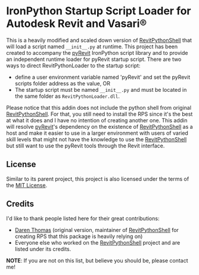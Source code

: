 # IronPython Startup Script Loader for Autodesk Revit and Vasari®
This is a heavily modified and scaled down version of [RevitPythonShell](https://github.com/architecture-building-systems/revitpythonshell) that will load a script named `__init__.py` at runtime. This project has been created to accompany the [pyRevit](https://github.com/eirannejad/pyRevit) IronPython script library and to provide an independent runtime loader for pyRevit startup script. There are two ways to direct RevitPythonLoader to the startup script:
* define a user environment variable named 'pyRevit' and set the pyRevit scripts folder address as the value, OR
* The startup script must be named `__init__.py` and must be located in the same folder as `RevitPythonLoader.dll`.

Please notice that this addin does not include the python shell from original [RevitPythonShell](https://github.com/architecture-building-systems/revitpythonshell). For that, you still need to install the RPS since it's the best at what it does and I have no intention of creating another one. This addin will resolve [pyRevit](https://github.com/eirannejad/pyRevit)'s dependency on the existence of [RevitPythonShell](https://github.com/architecture-building-systems/revitpythonshell) as a host and make it easier to use in a larger environment with users of varied skill levels that might not have the knowledge to use the  [RevitPythonShell](https://github.com/architecture-building-systems/revitpythonshell) but still want to use the pyRevit tools through the Revit interface.


## License
Similar to its parent project, this project is also licensed under the terms of the [MIT License](https://github.com/eirannejad/revitpythonloader/blob/master/LICENSE.txt).

## Credits

I'd like to thank people listed here for their great contributions:
  * [Daren Thomas](https://github.com/daren-thomas) (original version, maintainer of [RevitPythonShell](https://github.com/architecture-building-systems/revitpythonshell) for creating RPS that this package is heavily relying on)
  * Everyone else who worked on the [RevitPythonShell](https://github.com/architecture-building-systems/revitpythonshell) project and are listed under its credits.

**NOTE**: If you are not on this list, but believe you should be, please contact me!
